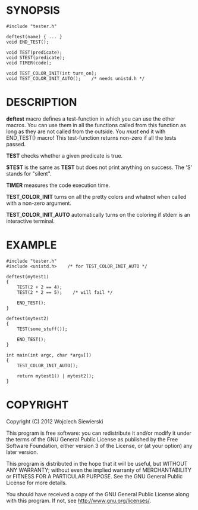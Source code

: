 SYNOPSIS
========

    #include "tester.h"

    deftest(name) { ... }
    void END_TEST();

    void TEST(predicate);
    void STEST(predicate);
    void TIMER(code);

    void TEST_COLOR_INIT(int turn_on);
    void TEST_COLOR_INIT_AUTO();    /* needs unistd.h */

DESCRIPTION
===========

**deftest** macro defines a test-function in which you can use the other macros. You can use them in all the functions called from this function as long as they are not called from the outside. You *must* end it with END_TEST() macro! This test-function returns non-zero if all the tests passed.

**TEST** checks whether a given predicate is true.

**STEST** is the same as **TEST** but does not print anything on success. The 'S' stands for "silent".

**TIMER** measures the code execution time.

**TEST_COLOR_INIT** turns on all the pretty colors and whatnot when called with a non-zero argument.

**TEST_COLOR_INIT_AUTO** automatically turns on the coloring if stderr is an interactive terminal.

EXAMPLE
=======

    #include "tester.h"
    #include <unistd.h>    /* for TEST_COLOR_INIT_AUTO */
    
    deftest(mytest1)
    {
        TEST(2 + 2 == 4);
        TEST(2 * 2 == 5);    /* will fail */
        
        END_TEST();
    }
    
    deftest(mytest2)
    {
        TEST(some_stuff());
        
        END_TEST();
    }
    
    int main(int argc, char *argv[])
    {
        TEST_COLOR_INIT_AUTO();
        
        return mytest1() | mytest2();
    }

COPYRIGHT
=========

Copyright (C) 2012  Wojciech Siewierski

This program is free software: you can redistribute it and/or modify
it under the terms of the GNU General Public License as published by
the Free Software Foundation, either version 3 of the License, or
(at your option) any later version.

This program is distributed in the hope that it will be useful,
but WITHOUT ANY WARRANTY; without even the implied warranty of
MERCHANTABILITY or FITNESS FOR A PARTICULAR PURPOSE.  See the
GNU General Public License for more details.

You should have received a copy of the GNU General Public License
along with this program.  If not, see <http://www.gnu.org/licenses/>.
